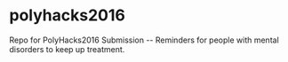 # polyhacks2016
Repo for PolyHacks2016 Submission --
Reminders for people with mental disorders to keep up treatment.
